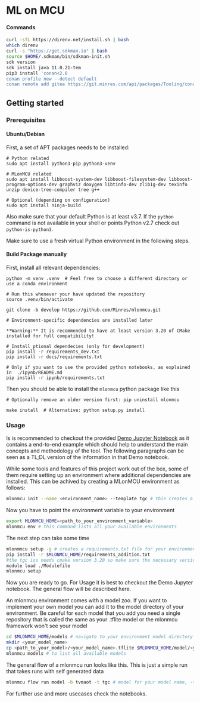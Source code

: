 # ML on MCU

#### Commands

```sh
curl -sfL https://direnv.net/install.sh | bash
which direnv
curl -s "https://get.sdkman.io" | bash
source $HOME/.sdkman/bin/sdkman-init.sh
sdk version
sdk install java 11.0.21-tem
pip3 install 'conan<2.0
conan profile new --detect default
conan remote add gitea https://git.minres.com/api/packages/Tooling/conan
```

## Getting started

### Prerequisites

#### Ubuntu/Debian

First, a set of APT packages needs to be installed:

```
# Python related
sudo apt install python3-pip python3-venv

# MLonMCU related
sudo apt install libboost-system-dev libboost-filesystem-dev libboost-program-options-dev graphviz doxygen libtinfo-dev zlib1g-dev texinfo unzip device-tree-compiler tree g++

# Optional (depending on configuration)
sudo apt install ninja-build
```

Also make sure that your default Python is at least v3.7. If the `python` command is not available in your shell or points Python v2.7 check out `python-is-python3`.


Make sure to use a fresh virtual Python environment in the following steps.

#### Build Package manually

First, install all relevant dependencies:

```
python -m venv .venv  # Feel free to choose a different directory or use a conda environment

# Run this whenever your have updated the repository
source .venv/bin/activate

git clone -b develop https://github.com/Minres/mlonmcu.git

# Environment-specific dependencies are installed later

**Warning:** It is recommended to have at least version 3.20 of CMake installed for full compatibility!

# Install ptional dependecies (only for development)
pip install -r requirements_dev.txt
pip install -r docs/requirements.txt

# Only if you want to use the provided python notebooks, as explained in  ./ipynb/README.md
pip install -r ipynb/requirements.txt
```

Then you should be able to install the `mlonmcu` python package like this

```
# Optionally remove an older version first: pip uninstall mlonmcu

make install  # Alternative: python setup.py install
```
### Usage

Is is recommended to checkout the provided [Demo Jupyter Notebook](https://github.com/tum-ei-eda/mlonmcu/blob/main/ipynb/Demo.ipynb) as it contains a end-to-end example which should help to understand the main concepts and methodology of the tool. The following paragraphs can be seen as a TL;DL version of the information in that Demo notebook.

While some tools and features of this project work out of the box, some of them require setting up an environment where additional dependencies are installed. This can be achived by creating a MLonMCU environment as follows:

```bash
mlonmcu init --name <environment_name> --template tgc # this creates a mlonmcu environment
```

Now you have to point the environment variable to your environment
```bash
export MLONMCU_HOME=<path_to_your_environment_variable>
mlonmcu env # this command lists all your available environments
```

The next step can take some time
```bash
mlonmmcu setup -g # creates a requirements.txt file for your environment
pip install -r $MLONMCU_HOME/requirements_addition.txt
#the tgc iss needs cmake version 3.20 so make sure the necessary version is loaded before running mlonmcu setup
module load ./Modulefile
mlonmcu setup
```
Now you are ready to go. For Usage it is best to checkout the Demo Jupyter notebook. The general flow will be described here.

An mlonmcu environment comes with a model zoo. If you want to implement your own model you can add it to the model directory of your environment.
Be careful for each model that you add you need a single repository that is called the same as your .tflite model or the mlonmcu framework won't see your model
```bash
cd $MLONMCU_HOME/models # navigate to your environment model directory
mkdir <your_model_name>
cp <path_to_your_model>/<your_model_name>.tflite $MLONMCU_HOME/model/<your_model_name>/<your_model_name>.tflite #
mlonmcu models # to list all available models
```

The general flow of a mlonmcu run looks like this. This is just a simple run that takes runs with self generated data
```bash
mlonmcu flow run model -b tvmaot -t tgc # model for your model name, -t for your target, -b for the backen you want its between tvm/tvmaot and tflmi
```
For further use and more usecases check the notebooks.
